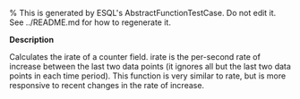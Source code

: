 % This is generated by ESQL's AbstractFunctionTestCase. Do not edit it. See ../README.md for how to regenerate it.

**Description**

Calculates the irate of a counter field. irate is the per-second rate of increase between the last two data points (it ignores all but the last two data points in each time period). This function is very similar to rate, but is more responsive to recent changes in the rate of increase.

